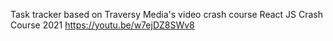 Task tracker based on Traversy Media's video crash course React JS Crash Course 2021 https://youtu.be/w7ejDZ8SWv8
